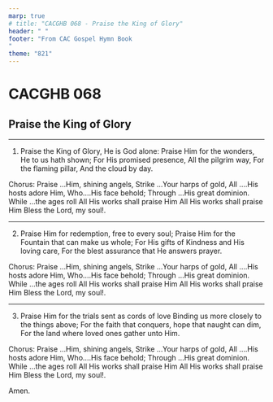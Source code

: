 ```yaml
---
marp: true
# title: "CACGHB 068 - Praise the King of Glory"
header: " "
footer: "From CAC Gospel Hymn Book 
"
theme: "821"
---
```


<style>
    :root {
        font-size: 1.6em;
    }
</style>

# CACGHB 068

## Praise the King of Glory

---

1. Praise the King of Glory, He is God alone:
    Praise Him for the wonders, He to us hath shown;
    For His promised presence, All the pilgrim way,
    For the flaming pillar, And the cloud by day.

Chorus:
    Praise …Him, shining angels,
    Strike …Your harps of gold,
    All ….His hosts adore Him,
    Who….His face behold;
    Through …His great dominion.
    While …the ages roll
    All His works shall praise Him
    All His works shall praise Him
    Bless the Lord, my soul!.

---

2. Praise Him for redemption, free to every soul;
    Praise Him for the Fountain that can make us whole;
    For His gifts of Kindness and His loving care,
    For the blest assurance that He answers prayer.

Chorus:
    Praise …Him, shining angels,
    Strike …Your harps of gold,
    All ….His hosts adore Him,
    Who….His face behold;
    Through …His great dominion.
    While …the ages roll
    All His works shall praise Him
    All His works shall praise Him
    Bless the Lord, my soul!.

---

3. Praise Him for the trials sent as cords of love
    Binding us more closely to the things above;
    For the faith that conquers, hope that naught can dim,
    For the land where loved ones gather unto Him.

Chorus:
    Praise …Him, shining angels,
    Strike …Your harps of gold,
    All ….His hosts adore Him,
    Who….His face behold;
    Through …His great dominion.
    While …the ages roll
    All His works shall praise Him
    All His works shall praise Him
    Bless the Lord, my soul!.

Amen.
